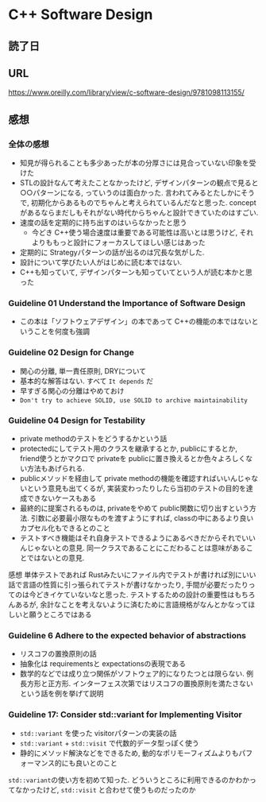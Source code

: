 # C++ Software Design

## 読了日

## URL

https://www.oreilly.com/library/view/c-software-design/9781098113155/

## 感想

### 全体の感想

- 知見が得られることも多少あったが本の分厚さには見合っていない印象を受けた
- STLの設計なんて考えたことなかったけど, デザインパターンの観点で見ると○○パターンになる, っていうのは面白かった. 言われてみるとたしかにそうで, 初期化からあるものでちゃんと考えられているんだなと思った. conceptがあるならまだしもそれがない時代からちゃんと設計できていたのはすごい.
- 速度の話を定期的に持ち出すのはいらなかったと思う
  - 今どき C++使う場合速度は重要である可能性は高いとは思うけど, それよりももっと設計にフォーカスしてほしい感じはあった
- 定期的に Strategyパターンの話が出るのは冗長な気がした.
- 設計について学びたい人がはじめに読む本ではない.
- C++も知っていて, デザインパターンも知っていてという人が読む本かと思った

### Guideline 01 Understand the Importance of Software Design

- この本は「ソフトウェアデザイン」の本であって C++の機能の本ではないということを何度も強調

### Guideline 02 Design for Change

- 関心の分離, 単一責任原則, DRYについて
- 基本的な解答はない. すべて `It depends` だ
- 早すぎる関心の分離はやめておけ
- `Don't try to achieve SOLID, use SOLID to archive maintainability`

### Guideline 04 Design for Testability

- private methodのテストをどうするかという話
- protectedにしてテスト用のクラスを継承するとか, publicにするとか, friend使うとかマクロで privateを publicに置き換えるとか色々よろしくない方法もあげられる.
- publicメソッドを経由して private methodの機能を確認すればいいんじゃないという意見も出てくるが, 実装変わったりしたら当初のテストの目的を達成できないケースもある
- 最終的に提案されるものは, privateをやめて public関数に切り出すという方法. 引数に必要最小限なものを渡すようにすれば, classの中にあるより良いカプセル化もできるとのこと
- テストすべき機能はそれ自身テストできるようにあるべきだからそれでいいんじゃないとの意見. 同一クラスであることにこだわることは意味があることではないとの意見.

感想 単体テストであれば Rustみたいにファイル内でテストが書ければ別にいい話で言語の性質に引っ張られてテストが書けなかったり, 手間が必要だったりってのは今どきイケていないなと思った. テストするための設計の重要性はもちろんあるが, 余計なことを考えないように済むために言語規格がなんとかなってほしいと願うところではある

### Guideline 6 Adhere to the expected behavior of abstractions

- リスコフの置換原則の話
- 抽象化は requirementsと expectationsの表現である
- 数学的などでは成り立つ関係がソフトウェア的になりたつとは限らない. 例長方形と正方形. インターフェス次第ではリスコフの置換原則を満たさないという話を例を挙げて説明

### Guideline 17: Consider std::variant for Implementing Visitor

- `std::variant` を使った visitorパターンの実装の話
- `std::variant` + `std::visit` で代数的データ型っぽく使う
- 静的にメソッド解決などをできるため, 動的なポリモーフィズムよりもパフォーマンス的にも良いとのこと

`std::variant`の使い方を初めて知った. どういうところに利用できるのかわかってなかったけど, `std::visit` と合わせて使うものだったのか
